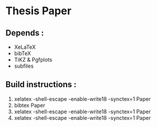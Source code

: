 # Thesis Paper
## Depends :
- XeLaTeX
- bibTeX
- TiKZ & Pgfplots
- subfiles
## Build instructions :
1. xelatex -shell-escape -enable-write18 -synctex=1 Paper
2. bibtex Paper
3. xelatex -shell-escape -enable-write18 -synctex=1 Paper
4. xelatex -shell-escape -enable-write18 -synctex=1 Paper
